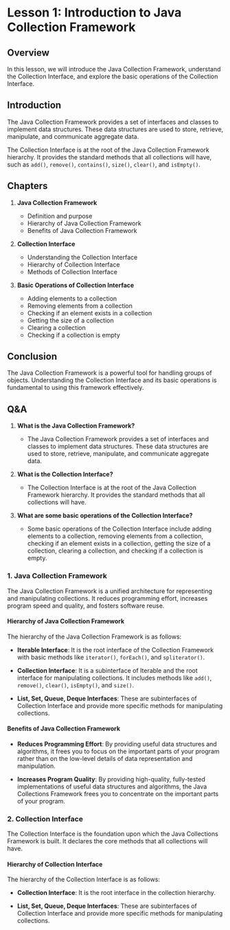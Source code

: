 # Lesson 1: Introduction to Java Collection Framework

## Overview

In this lesson, we will introduce the Java Collection Framework, understand the Collection Interface, and explore the basic operations of the Collection Interface.

## Introduction

The Java Collection Framework provides a set of interfaces and classes to implement data structures. These data structures are used to store, retrieve, manipulate, and communicate aggregate data.

The Collection Interface is at the root of the Java Collection Framework hierarchy. It provides the standard methods that all collections will have, such as `add()`, `remove()`, `contains()`, `size()`, `clear()`, and `isEmpty()`.

## Chapters

1. **Java Collection Framework**
   - Definition and purpose
   - Hierarchy of Java Collection Framework
   - Benefits of Java Collection Framework

2. **Collection Interface**
   - Understanding the Collection Interface
   - Hierarchy of Collection Interface
   - Methods of Collection Interface

3. **Basic Operations of Collection Interface**
   - Adding elements to a collection
   - Removing elements from a collection
   - Checking if an element exists in a collection
   - Getting the size of a collection
   - Clearing a collection
   - Checking if a collection is empty

## Conclusion

The Java Collection Framework is a powerful tool for handling groups of objects. Understanding the Collection Interface and its basic operations is fundamental to using this framework effectively.

## Q&A

1. **What is the Java Collection Framework?**
   - The Java Collection Framework provides a set of interfaces and classes to implement data structures. These data structures are used to store, retrieve, manipulate, and communicate aggregate data.

2. **What is the Collection Interface?**
   - The Collection Interface is at the root of the Java Collection Framework hierarchy. It provides the standard methods that all collections will have.

3. **What are some basic operations of the Collection Interface?**
   - Some basic operations of the Collection Interface include adding elements to a collection, removing elements from a collection, checking if an element exists in a collection, getting the size of a collection, clearing a collection, and checking if a collection is empty.


### 1. Java Collection Framework

The Java Collection Framework is a unified architecture for representing and manipulating collections. It reduces programming effort, increases program speed and quality, and fosters software reuse.

#### Hierarchy of Java Collection Framework

The hierarchy of the Java Collection Framework is as follows:

- **Iterable Interface**: It is the root interface of the Collection Framework with basic methods like `iterator()`, `forEach()`, and `spliterator()`.

- **Collection Interface**: It is a subinterface of Iterable and the root interface for manipulating collections. It includes methods like `add()`, `remove()`, `clear()`, `isEmpty()`, and `size()`.

- **List, Set, Queue, Deque Interfaces**: These are subinterfaces of Collection Interface and provide more specific methods for manipulating collections.

#### Benefits of Java Collection Framework

- **Reduces Programming Effort**: By providing useful data structures and algorithms, it frees you to focus on the important parts of your program rather than on the low-level details of data representation and manipulation.

- **Increases Program Quality**: By providing high-quality, fully-tested implementations of useful data structures and algorithms, the Java Collections Framework frees you to concentrate on the important parts of your program.

### 2. Collection Interface

The Collection Interface is the foundation upon which the Java Collections Framework is built. It declares the core methods that all collections will have.

#### Hierarchy of Collection Interface

The hierarchy of the Collection Interface is as follows:

- **Collection Interface**: It is the root interface in the collection hierarchy.

- **List, Set, Queue, Deque Interfaces**: These are subinterfaces of Collection Interface and provide more specific methods for manipulating collections.
